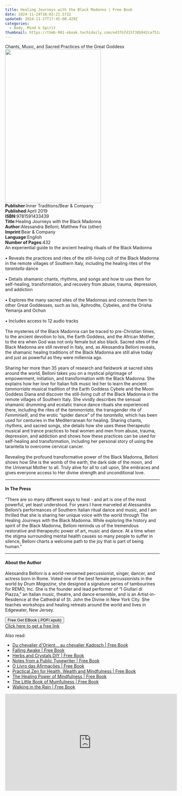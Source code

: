 ```yaml
---
title: Healing Journeys with the Black Madonna | Free Book
date: 2024-11-24T16:03:21.572Z
updated: 2024-11-27T17:45:00.429Z
categories:
  - Body, Mind & Spirit
thumbnail: https://thmb-001-ebook.techidaily.com/e43fb7d15f38b942ce751a36005e39e6d8fe33a6b304964f08812c77d40c1e34.jpg
---
```

<main id="book-container">
  <div class="flex flex-col">
    <div class="book-brief flex-1 py-6 px-4 sm:p-6 md:py-10 md:px-8">
      <!-- brief-->
      <div class="book-brief-main">
        Chants, Music, and Sacred Practices of the Great Goddess
      </div>
    </div>
    <div
      class="book-meta-info flex-1 grid gap-4 col-start-1 col-end-3 row-start-1 sm:mb-6 sm:grid-cols-4 lg:gap-6 lg:col-start-2 lg:row-end-6 lg:row-span-6 lg:mb-0"
    >
      <div
        class="book-meta-info-left place-content-center mt-4 p-4 text-sm leading-6 col-start-2 col-span-2 dark:text-slate-400"
      >
        <img
          class="w-full h-500 object-cover rounded-lg sm:h-255 sm:col-span-2 lg:col-span-full"
          src="https://img-001-ebook.techidaily.com/879deae0519cbca6b6d501432b4e89b355e5a1a8223df3d0632ba9a2bc960e6f.jpg"
          alt=""
          width="312"
          height="500"
        />
      </div>
      <div
        class="book-meta-info-right mt-2 col-start-1 row-start-2 col-span-3 self-center"
      >
        <!-- meta data  -->
        <div class="flex flex-col px-4 md:px-8">
          <div class="flex-1">
            <strong>Publisher</strong>:<span class="px-2"
              >Inner Traditions/Bear &amp; Company</span
            >
          </div>
          <div class="flex-1">
            <strong>Published</strong>:<span class="px-2">April 2019</span>
          </div>
          <div class="flex-1">
            <strong>ISBN</strong>:<span class="px-2">9781591433439</span>
          </div>
          <div class="flex-1">
            <strong>Title</strong>:<span class="px-2"
              >Healing Journeys with the Black Madonna</span
            >
          </div>
          <div class="flex-1">
            <strong>Author</strong>:<span class="px-2"
              >Alessandra Belloni; Matthew Fox (other)</span
            >
          </div>
          <div class="flex-1">
            <strong>Imprint</strong>:<span class="px-2"
              >Bear &amp; Company</span
            >
          </div>
          <div class="flex-1">
            <strong>Language</strong>:<span class="px-2">English</span>
          </div>
          <div class="flex-1">
            <strong>Number of Pages</strong>:<span class="px-2">432</span>
          </div>
        </div>
      </div>
    </div>
    <div class="book-description flex-1 py-6 px-4 sm:p-6 md:py-10 md:px-8">
      <div class="book-description-main">
        <div accordion-content="" id="description">
          An experiential guide to the ancient healing rituals of the Black
          Madonna <br /><br />• Reveals the practices and rites of the
          still-living cult of the Black Madonna in the remote villages of
          Southern Italy, including the healing rites of the
          <i>tarantella</i> dance <br /><br />• Details shamanic chants,
          rhythms, and songs and how to use them for self-healing,
          transformation, and recovery from abuse, trauma, depression, and
          addiction <br /><br />• Explores the many sacred sites of the Madonnas
          and connects them to other Great Goddesses, such as Isis, Aphrodite,
          Cybeles, and the Orisha Yemanja and Ochun <br /><br />• Includes
          access to 12 audio tracks <br /><br />The mysteries of the Black
          Madonna can be traced to pre-Christian times, to the ancient devotion
          to Isis, the Earth Goddess, and the African Mother, to the era when
          God was not only female but also black. Sacred sites of the Black
          Madonna are still revered in Italy, and, as Alessandra Belloni
          reveals, the shamanic healing traditions of the Black Madonna are
          still alive today and just as powerful as they were millennia ago.
          <br /><br />Sharing her more than 35 years of research and fieldwork
          at sacred sites around the world, Belloni takes you on a mystical
          pilgrimage of empowerment, initiation, and transformation with the
          Black Madonna. She explains how her love for Italian folk music led
          her to learn the ancient <i>tammorriata</i> musical tradition of the
          Earth Goddess Cybele and the Moon Goddess Diana and discover the
          still-living cult of the Black Madonna in the remote villages of
          Southern Italy. She vividly describes the sensual shamanic drumming
          and ecstatic trance dance rituals she experienced there, including the
          rites of the <i>tammorriata</i>, the transgender rite of
          <i>Femminielli</i>, and the erotic “spider dance” of the
          <i>tarantella</i>, which has been used for centuries in the
          Mediterranean for healing. Sharing chants, rhythms, and sacred songs,
          she details how she uses these therapeutic musical and trance
          practices to heal women and men from abuse, trauma, depression, and
          addiction and shows how these practices can be used for self-healing
          and transformation, including her personal story of using the
          tarantella to overcome cervical cancer. <br /><br />Revealing the
          profound transformative power of the Black Madonna, Belloni shows how
          She is the womb of the earth, the dark side of the moon, and the
          Universal Mother to all. Truly alive for all to call upon, She
          embraces and gives everyone access to Her divine strength and
          unconditional love.
        </div>
        <div class="accordion-fader"></div>
      </div>
    </div>
    <div class="book-excerpts flex-1 py-6 px-4 sm:p-6 md:py-10 md:px-8">
      <!-- excerpts-->
      <div class="book-excerpts-main">
        <hr />
        <h4 class="placeholder placeholder-heading">
          <span>In The Press</span>
        </h4>
        <p>
          “There are so many different ways to heal - and art is one of the most
          powerful, yet least understood. For years I have marveled at
          Alessandra Belloni’s performances of Southern Italian ritual dance and
          music, and I am thrilled that she is sharing her unique voice with the
          world through The Healing Journeys with the Black Madonna. While
          exploring the history and spirit of the Black Madonna, Belloni reminds
          us of the tremendous restorative and therapeutic power of art, music
          and dance. At a time when the stigma surrounding mental health causes
          so many people to suffer in silence, Belloni charts a welcome path to
          the joy that is part of being human.”
        </p>
      </div>
    </div>
    <div class="book-about-author flex-1 py-6 px-4 sm:p-6 md:py-10 md:px-8">
      <!-- about author-->
      <div class="book-main-author-main">
        <hr />
        <h4 class="placeholder placeholder-heading">
          <span>About the Author</span>
        </h4>
        <p>
          Alessandra Belloni is a world-renowned percussionist, singer, dancer,
          and actress born in Rome. Voted one of the best female percussionists
          in the world by <i>Drum Magazine</i>, she designed a signature series
          of tambourines for REMO, Inc. She is the founder and lead performer of
          “I Giullari di Piazza,” an Italian music, theatre, and dance ensemble,
          and is an Artist-in-Residence at the Cathedral of St. John the Divine
          in New York City. She teaches workshops and healing retreats around
          the world and lives in Edgewater, New Jersey.
        </p>
      </div>
    </div>
    <div class="book-free-get flex-1 py-6 px-4 sm:p-6 md:py-10 md:px-8">
      <button
        id="btn-free-get"
        class="bg-blue-500 hover:bg-blue-700 text-white font-bold py-2 px-4 rounded"
      >
        Free Get EBook (.PDF/.epub)
      </button>
      <div id="countdown-display" class="px-2 text-lg mt-2"></div>
      <a
        id="free-link"
        class="hidden bg-blue-500 hover:bg-blue-700 text-white font-bold py-2 px-4 rounded"
        href="https://www.ebooks.com/en-us/book/96393670/healing-journeys-with-the-black-madonna/alessandra-belloni/"
        target="_blank"
        >Click here to get a free link</a
      >
    </div>
    <script>
      let countdownTime = 0;
      let countdownInterval = null;
      document
        .getElementById('btn-free-get')
        .addEventListener('click', startCountdown);
      function startCountdown() {
        countdownTime = new Date().getTime() + 60000 * 3;
        countdownInterval = setInterval(updateCountdown, 1000);
        document.getElementById('btn-free-get').disabled = true;
        document
          .getElementById('btn-free-get')
          .classList.add('bg-gray-500', 'cursor-not-allowed');
      }
      function updateCountdown() {
        let currentTime = new Date().getTime();
        let timeLeft = countdownTime - currentTime;
        let secondsLeft = Math.floor(timeLeft / 1000);
        document.getElementById('countdown-display').innerHTML =
          `Remaining time: ${secondsLeft} seconds.`;
        if (secondsLeft <= 0) {
          clearInterval(countdownInterval);
          document.getElementById('btn-free-get').classList.add('hidden');
          document.getElementById('free-link').classList.remove('hidden');
          document.getElementById('countdown-display').innerHTML = '';
        }
      }
    </script>
  </div>
</main>

<ins class="adsbygoogle"
      style="display:block"
      data-ad-client="ca-pub-7571918770474297"
      data-ad-slot="8358498916"
      data-ad-format="auto"
      data-full-width-responsive="true"></ins>
    

<span class="atpl-alsoreadstyle">Also read:</span>
<div><ul>
<li><a href="https://novels-ebooks.techidaily.com/95868942-9782268095646-du-chevalier-dorient-au-chevalier-kadosch/"><u>Du chevalier d'Orient... au chevalier Kadosch | Free Book</u></a></li>
<li><a href="https://novels-ebooks.techidaily.com/95866143-9780316521970-falling-awake/"><u>Falling Awake | Free Book</u></a></li>
<li><a href="https://novels-ebooks.techidaily.com/95871155-9781624145209-herbs-and-crystals-diy/"><u>Herbs and Crystals DIY | Free Book</u></a></li>
<li><a href="https://novels-ebooks.techidaily.com/95870914-9781538729106-notes-from-a-public-typewriter/"><u>Notes from a Public Typewriter | Free Book</u></a></li>
<li><a href="https://novels-ebooks.techidaily.com/95869683-9781507191101-o-livro-das-afirmacoes/"><u>O Livro das Afirmações | Free Book</u></a></li>
<li><a href="https://novels-ebooks.techidaily.com/95866482-9780857013477-practical-zen-for-health-wealth-and-mindfulness/"><u>Practical Zen for Health, Wealth and Mindfulness | Free Book</u></a></li>
<li><a href="https://novels-ebooks.techidaily.com/95866141-9780316522052-the-healing-power-of-mindfulness/"><u>The Healing Power of Mindfulness | Free Book</u></a></li>
<li><a href="https://novels-ebooks.techidaily.com/95870916-9781846015694-the-little-book-of-mumfulness/"><u>The Little Book of Mumfulness | Free Book</u></a></li>
<li><a href="https://novels-ebooks.techidaily.com/95870935-9781912023400-walking-in-the-rain/"><u>Walking in the Rain | Free Book</u></a></li>
</ul></div>

<!-- affiliate ads begin -->
<iframe width="560" height="315" src="https://www.youtube.com/embed/slm2NjVPNtk?si=9ow6g1ucmf0TnT4T&autoplay=1" title="YouTube video player" frameborder="0" allow="accelerometer; autoplay; clipboard-write; encrypted-media; gyroscope; picture-in-picture; web-share" referrerpolicy="strict-origin-when-cross-origin" allowfullscreen></iframe>
<!-- affiliate ads end -->

